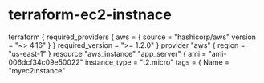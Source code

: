 # terraform-ec2-instnace
terraform {
  required_providers {
    aws = {
      source  = "hashicorp/aws"
      version = "~> 4.16"
    }
  }
  required_version = ">= 1.2.0"
}
provider "aws" {
  region  = "us-east-1"
}
resource "aws_instance" "app_server" {
  ami           = "ami-006dcf34c09e50022"
  instance_type = "t2.micro"
  tags = {
    Name = "myec2instance"